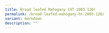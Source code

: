 ```yaml
---
title: Broad leafed Mahogany (HT 2003 120)
permalink: /broad-leafed-mahogany-ht-2003-120/
variant: markdown
description: ""
---
```

